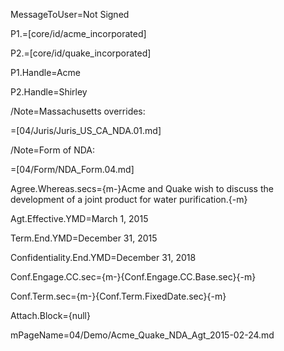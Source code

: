 MessageToUser=Not Signed

P1.=[core/id/acme_incorporated]

P2.=[core/id/quake_incorporated]

P1.Handle=Acme

P2.Handle=Shirley

/Note=Massachusetts overrides:

=[04/Juris/Juris_US_CA_NDA.01.md]

/Note=Form of NDA:

=[04/Form/NDA_Form.04.md]

Agree.Whereas.secs={m-}Acme and Quake wish to discuss the development of a joint product for water purification.{-m}

Agt.Effective.YMD=March 1, 2015

Term.End.YMD=December 31, 2015

Confidentiality.End.YMD=December 31, 2018

Conf.Engage.CC.sec={m-}{Conf.Engage.CC.Base.sec}{-m}

Conf.Term.sec={m-}{Conf.Term.FixedDate.sec}{-m}

Attach.Block={null}

mPageName=04/Demo/Acme_Quake_NDA_Agt_2015-02-24.md